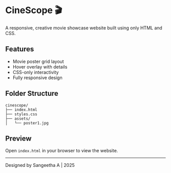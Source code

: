 # CineScope 🎬

A responsive, creative movie showcase website built using only HTML and CSS.

## Features
- Movie poster grid layout
- Hover overlay with details
- CSS-only interactivity
- Fully responsive design

## Folder Structure
```
cinescope/
├── index.html
├── styles.css
├── assets/
│   └── poster1.jpg
```

## Preview
Open `index.html` in your browser to view the website.

---

Designed by Sangeetha A | 2025
